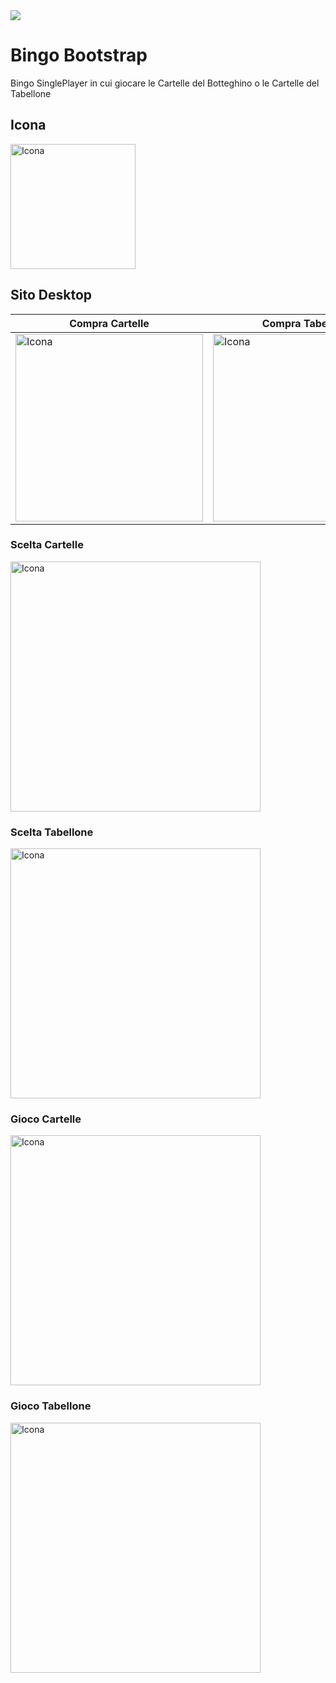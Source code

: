 <img src="https://github.com/vittorioPiotti/Bingo/blob/main/preview.png" />



# Bingo Bootstrap
Bingo SinglePlayer in cui giocare le Cartelle del Botteghino o le Cartelle del Tabellone

## Icona 
<img src="https://github.com/vittorioPiotti/Bingo/blob/main/img/icona.png" alt="Icona" width="200"/>




## Sito Desktop

| Compra Cartelle | Compra Tabellone| Gioca Cartelle | Gioca Tabellone
| ------------ | ------------ | ------------ | ------------ |
| <img src="https://github.com/vittorioPiotti/Bingo/blob/main/cartelleDesktop.png" alt="Icona" width="300"/> | <img src="https://github.com/vittorioPiotti/Bingo/blob/main/cartelleDesktop.png" alt="Icona" width="300"/>  | <img src="https://github.com/vittorioPiotti/Bingo/blob/main/giocoCartelleDesktop.png" alt="Icona" width="300"/>  | <img src="https://github.com/vittorioPiotti/Bingo/blob/main/giocoTabelloneDesktop.png" alt="Icona" width="300"/> | 


### Scelta Cartelle
<img src="https://github.com/vittorioPiotti/Bingo/blob/main/cartelleMobile.png" alt="Icona" width="400"/>

### Scelta Tabellone
<img src="https://github.com/vittorioPiotti/Bingo/blob/main/tabelloneMobile.png" alt="Icona" width="400"/>

### Gioco Cartelle
<img src="https://github.com/vittorioPiotti/Bingo/blob/main/giocoCarteMobile.png" alt="Icona" width="400"/>

### Gioco Tabellone
<img src="https://github.com/vittorioPiotti/Bingo/blob/main/giocoTabelloneMobile.png" alt="Icona" width="400"/>
